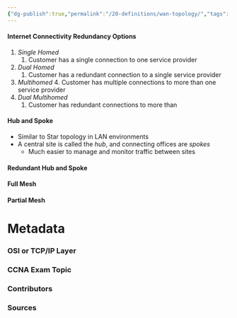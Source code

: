 ```yaml
---
{"dg-publish":true,"permalink":"/20-definitions/wan-topology/","tags":["defs_ccna"]}
---
```


#### Internet Connectivity Redundancy Options
1. *Single Homed*
	1. Customer has a single connection to one service provider
2. *Dual Homed*
	1. Customer has a redundant connection to a single service provider
3. *Multihomed*
	4. Customer has multiple connections to more than one service provider
4. *Dual Multihomed*
	1. Customer has redundant connections to more than 

#### Hub and Spoke
- Similar to Star topology in LAN environments
- A central site is called the *hub*, and connecting offices are *spokes*
	- Much easier to manage and monitor traffic between sites

#### Redundant Hub and Spoke



#### Full Mesh



#### Partial Mesh







# Metadata
### OSI or TCP/IP Layer

### CCNA Exam Topic

### Contributors

### Sources

